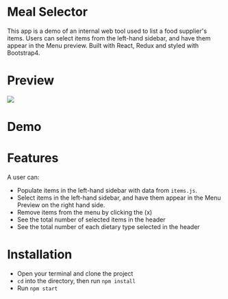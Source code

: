 # Meal Selector

This app is a demo of an internal web tool used to list a food supplier's items.
Users can select items from the left-hand sidebar, and have them appear in the Menu preview.
Built with React, Redux and styled with Bootstrap4.

# Preview
![](menu.gif)

# Demo


# Features

A user can: 

- Populate items in the left-hand sidebar with data from `items.js`.
- Select items in the left-hand sidebar, and have them appear in the Menu Preview on the right hand side.
- Remove items from the menu by clicking the (x)
- See the total number of selected items in the header
- See the total number of each dietary type selected in the header

# Installation

- Open your terminal and clone the project
- ```cd``` into the directory, then run ```npm install```
- Run ```npm start```
